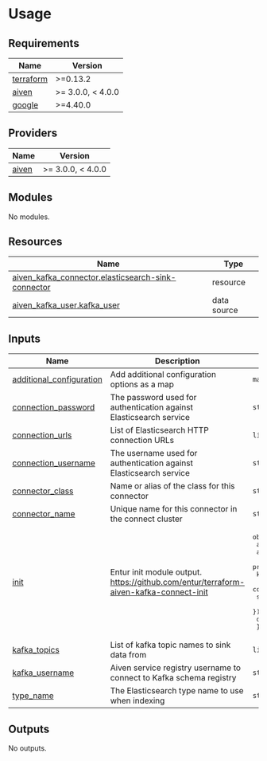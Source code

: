 # Usage

<!-- BEGIN_TF_DOCS -->
## Requirements

| Name | Version |
|------|---------|
| <a name="requirement_terraform"></a> [terraform](#requirement\_terraform) | >=0.13.2 |
| <a name="requirement_aiven"></a> [aiven](#requirement\_aiven) | >= 3.0.0, < 4.0.0 |
| <a name="requirement_google"></a> [google](#requirement\_google) | >=4.40.0 |

## Providers

| Name | Version |
|------|---------|
| <a name="provider_aiven"></a> [aiven](#provider\_aiven) | >= 3.0.0, < 4.0.0 |

## Modules

No modules.

## Resources

| Name | Type |
|------|------|
| [aiven_kafka_connector.elasticsearch-sink-connector](https://registry.terraform.io/providers/aiven/aiven/latest/docs/resources/kafka_connector) | resource |
| [aiven_kafka_user.kafka_user](https://registry.terraform.io/providers/aiven/aiven/latest/docs/data-sources/kafka_user) | data source |

## Inputs

| Name | Description | Type | Default | Required |
|------|-------------|------|---------|:--------:|
| <a name="input_additional_configuration"></a> [additional\_configuration](#input\_additional\_configuration) | Add additional configuration options as a map | `map(string)` | `{}` | no |
| <a name="input_connection_password"></a> [connection\_password](#input\_connection\_password) | The password used for authentication against Elasticsearch service | `string` | n/a | yes |
| <a name="input_connection_urls"></a> [connection\_urls](#input\_connection\_urls) | List of Elasticsearch HTTP connection URLs | `list(string)` | n/a | yes |
| <a name="input_connection_username"></a> [connection\_username](#input\_connection\_username) | The username used for authentication against Elasticsearch service | `string` | n/a | yes |
| <a name="input_connector_class"></a> [connector\_class](#input\_connector\_class) | Name or alias of the class for this connector | `string` | `"io.aiven.connect.elasticsearch.ElasticsearchSinkConnector"` | no |
| <a name="input_connector_name"></a> [connector\_name](#input\_connector\_name) | Unique name for this connector in the connect cluster | `string` | n/a | yes |
| <a name="input_init"></a> [init](#input\_init) | Entur init module output. https://github.com/entur/terraform-aiven-kafka-connect-init | <pre>object({<br>    aiven = object({<br>      access_token         = string<br>      project              = string<br>      kafka_service_name   = string<br>      connect_service_name = string<br>      schema_registry_url  = string<br>    })<br>    default_configuration = map(string)<br>  })</pre> | n/a | yes |
| <a name="input_kafka_topics"></a> [kafka\_topics](#input\_kafka\_topics) | List of kafka topic names to sink data from | `list(string)` | n/a | yes |
| <a name="input_kafka_username"></a> [kafka\_username](#input\_kafka\_username) | Aiven service registry username to connect to Kafka schema registry | `string` | n/a | yes |
| <a name="input_type_name"></a> [type\_name](#input\_type\_name) | The Elasticsearch type name to use when indexing | `string` | `"_doc"` | no |

## Outputs

No outputs.
<!-- END_TF_DOCS -->
